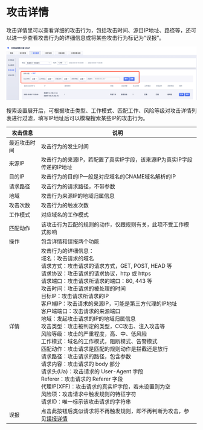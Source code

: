 #  攻击详情

攻击详情里可以查看详细的攻击行为，包括攻击时间、源目IP地址、路径等，还可以进一步查看攻击行为的详细信息或将某些攻击行为标记为“误报”。

![attack-details-img-1](/images/attack_details_img_1.png)
  
搜索设置展开后，可根据攻击类型、工作模式、匹配工作、风险等级对攻击详情列表进行过滤，填写IP地址后可以模糊搜索某些IP的攻击行为。


|攻击信息|说明|
|-|-|
|最近攻击时间|攻击行为的发生时间|
|来源IP|攻击行为的来源IP，若配置了真实IP字段，该来源IP为真实IP字段传递的IP地址|
|目的IP|攻击行为的目的IP一般是对应域名的CNAME域名解析的IP|
|请求路径|攻击行为的请求路径，不带参数|
|地域|攻击行为来源IP的地域归属信息|
|攻击次数|攻击行为的触发次数|
|工作模式|对应域名的工作模式|
|匹配动作|该攻击行为匹配的规则的动作，仅跟规则有关，此项不受工作模式影响|
|操作|包含详情和误报两个功能|
|详情|攻击行为的详细信息：<br>  域名：攻击请求的域名<br>  请求方式：攻击请求的请求方式，GET, POST, HEAD 等<br>  请求协议：攻击请求的请求协议，http 或 https<br>  请求端口：攻击请求所请求的端口：80, 443 等<br>  攻击时间：攻击请求的被处理的时间<br>  目标IP：攻击请求所请求的IP<br>  客户端IP：攻击请求的来源IP，可能是第三方代理的IP地址<br>  客户端端口：攻击请求的来源端口<br>  地域：发起攻击请求的IP的地域归属信息<br>  攻击类型：攻击被判定的类型，CC攻击、注入攻击等<br>  风险等级：攻击的严重程度，高、中、低风险<br>  工作模式：域名的工作模式，阻断模式、告警模式<br>  匹配动作：攻击请求是匹配的规则动作是拦截还是放行<br>  请求路径：攻击请求的路径，包含参数<br>  请求内容：攻击请求的 body 部分<br>  请求头(Ua)：攻击请求的 User-Agent 字段<br>  Referer：攻击请求的 Referer 字段<br>  代理IP(XFF)：攻击请求的真实IP字段，若未设置则为空<br>  风险项：攻击请求中触发规则的特征字符<br>  请求ID：唯一标示该攻击请求的字符串|
|误报|点击此按钮后类似请求将不再触发规则，即不再判断为攻击，参见[误报详情](/uewaf/features/report/False_positive)|

